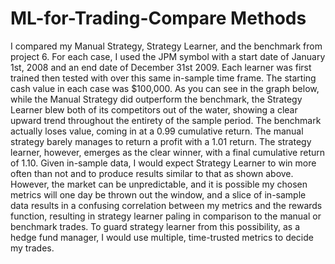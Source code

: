 # ML-for-Trading-Compare Methods

 I compared my Manual Strategy, Strategy Learner, and the benchmark from project 6. For each case, I used the JPM symbol with a start date of January 1st, 2008 and an end date of December 31st 2009. Each learner was first trained then tested with over this same in-sample time frame. The starting cash value in each case was $100,000.
As you can see in the graph below, while the Manual Strategy did outperform the benchmark, the Strategy Learner blew both of its competitors out of the water, showing a clear upward trend throughout the entirety of the sample period. The benchmark actually loses value, coming in at a 0.99 cumulative return. The manual strategy barely manages to return a profit with a 1.01 return. The strategy learner, however, emerges as the clear winner, with a final cumulative return of 1.10.
 Given in-sample data, I would expect Strategy Learner to win more often than not and to produce results similar to that as shown above. However, the market can be unpredictable, and it is possible my chosen metrics will one day be thrown out the window, and a slice of in-sample data results in a confusing correlation between my metrics and the rewards function, resulting in strategy learner paling in comparison to the manual or benchmark trades. To guard strategy learner from this possibility, as a hedge fund manager, I would use multiple, time-trusted metrics to decide my trades.
